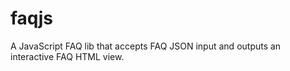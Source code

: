 faqjs
=====

A JavaScript FAQ lib that accepts FAQ JSON input and outputs an interactive FAQ HTML view.

